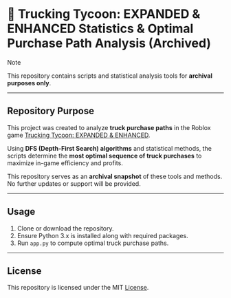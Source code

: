 # 🚚 Trucking Tycoon: EXPANDED & ENHANCED Statistics & Optimal Purchase Path Analysis (Archived)

> [!NOTE]
> This repository contains scripts and statistical analysis tools for **archival purposes only**.

---

## Repository Purpose

This project was created to analyze **truck purchase paths** in the Roblox game [Trucking Tycoon: EXPANDED & ENHANCED](https://www.roblox.com/games/140423719422750/Trucking-Tycoon-EXPANDED-ENHANCED).  

Using **DFS (Depth-First Search) algorithms** and statistical methods, the scripts determine the **most optimal sequence of truck purchases** to maximize in-game efficiency and profits.

This repository serves as an **archival snapshot** of these tools and methods. No further updates or support will be provided.  

---

## Usage

1. Clone or download the repository.  
2. Ensure Python 3.x is installed along with required packages.  
3. Run `app.py` to compute optimal truck purchase paths.  

---

## License

This repository is licensed under the MIT [License](LICENSE).
